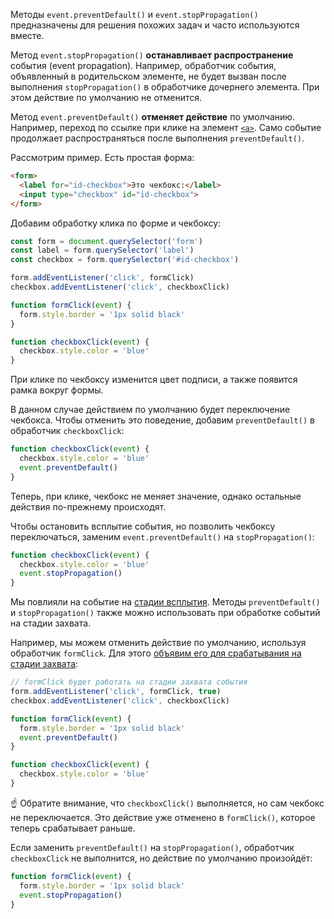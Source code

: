 Методы `event.preventDefault()` и `event.stopPropagation()` предназначены для решения похожих задач и часто используются вместе.

Метод `event.stopPropagation()` **останавливает распространение** события (event propagation). Например, обработчик события, объявленный в родительском элементе, не будет вызван после выполнения `stopPropagation()` в обработчике дочернего элемента. При этом действие по умолчанию не отменится.

Метод `event.preventDefault()` **отменяет действие** по умолчанию. Например, переход по ссылке при клике на элемент [`<a>`](/html/a/). Само событие продолжает распространяться после выполнения `preventDefault()`.

Рассмотрим пример. Есть простая форма:

```html
<form>
  <label for="id-checkbox">Это чекбокс:</label>
  <input type="checkbox" id="id-checkbox">
</form>
```

Добавим обработку клика по форме и чекбоксу:

```js
const form = document.querySelector('form')
const label = form.querySelector('label')
const checkbox = form.querySelector('#id-checkbox')

form.addEventListener('click', formClick)
checkbox.addEventListener('click', checkboxClick)

function formClick(event) {
  form.style.border = '1px solid black'
}

function checkboxClick(event) {
  checkbox.style.color = 'blue'
}
```

При клике по чекбоксу изменится цвет подписи, а также появится рамка вокруг формы.

В данном случае действием по умолчанию будет переключение чекбокса. Чтобы отменить это поведение, добавим `preventDefault()` в обработчик `checkboxClick`:

```js
function checkboxClick(event) {
  checkbox.style.color = 'blue'
  event.preventDefault()
}
```

Теперь, при клике, чекбокс не меняет значение, однако остальные действия по-прежнему происходят.

Чтобы остановить всплытие события, но позволить чекбоксу переключаться, заменим `event.preventDefault()` на `stopPropagation()`:

```js
function checkboxClick(event) {
  checkbox.style.color = 'blue'
  event.stopPropagation()
}
```

Мы повлияли на событие на [стадии всплытия](/js/events/#vsplytie-sobytiy). Методы `preventDefault()` и `stopPropagation()` также можно использовать при обработке событий на стадии захвата.

Например, мы можем отменить действие по умолчанию, используя обработчик `formClick`. Для этого [объявим его для срабатывания на стадии захвата](/js/element-addeventlistener/#kak-pishetsya):

```js
// formClick будет работать на стадии захвата события
form.addEventListener('click', formClick, true)
checkbox.addEventListener('click', checkboxClick)

function formClick(event) {
  form.style.border = '1px solid black'
  event.preventDefault()
}

function checkboxClick(event) {
  checkbox.style.color = 'blue'
}
```

☝️ Обратите внимание, что `checkboxClick()` выполняется, но сам чекбокс не переключается. Это действие уже отменено в `formClick()`, которое теперь срабатывает раньше.

Если заменить `preventDefault()` на `stopPropagation()`, обработчик `checkboxClick` не выполнится, но действие по умолчанию произойдёт:

```js
function formClick(event) {
  form.style.border = '1px solid black'
  event.stopPropagation()
}
```
